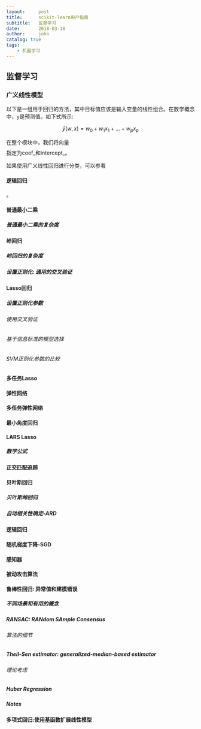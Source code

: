 ```yaml
---
layout:     post
title:      scikit-learn用户指南
subtitle:   监督学习
date:       2018-03-18
author:     john
catalog: true
tags:
    - 机器学习
---
```

## 监督学习
### 广义线性模型
以下是一组用于回归的方法，其中目标值应该是输入变量的线性组合。在数学概念中，`y`是预测值。如下式所示:

$$
  \hat { y } (w,x)=w_{ 0 }+w_{ 1 }x_{ 1 }+...+w_{ p }x_{ p }
$$

在整个模块中，我们将向量$$$$指定为coef_和intercept_。

如果使用广义线性回归进行分类，可以参看<h4 id="逻辑回归">逻辑回归</h4>。

#### 普通最小二乘
##### 普通最小二乘的复杂度

#### 岭回归
##### 岭回归的复杂度
##### 设置正则化: 通用的交叉验证

#### Lasso回归
##### 设置正则化参数
###### 使用交叉验证
###### 基于信息标准的模型选择
###### SVM正则化参数的比较

#### 多任务Lasso

#### 弹性网络

#### 多任务弹性网络

#### 最小角度回归

#### LARS Lasso
##### 数学公式

#### 正交匹配追踪

#### 贝叶斯回归
##### 贝叶斯岭回归
##### 自动相关性确定-ARD

#### 逻辑回归

#### 随机梯度下降-SGD

#### 感知器

#### 被动攻击算法

#### 鲁棒性回归: 异常值和建模错误
##### 不同场景和有用的概念
##### RANSAC: RANdom SAmple Consensus
###### 算法的细节
##### Theil-Sen estimator: generalized-median-based estimator
###### 理论考虑
##### Huber Regression
##### Notes

#### 多项式回归:使用基函数扩展线性模型
